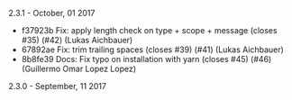 2.3.1 - October, 01 2017

 * f37923b Fix: apply length check on type + scope + message (closes #35) (#42) (Lukas Aichbauer)
 * 67892ae Fix: trim trailing spaces (closes #39) (#41) (Lukas Aichbauer)
 * 8b8fe39 Docs: Fix typo on installation with yarn (closes #45) (#46) (Guillermo Omar Lopez Lopez)

2.3.0 - September, 11 2017

